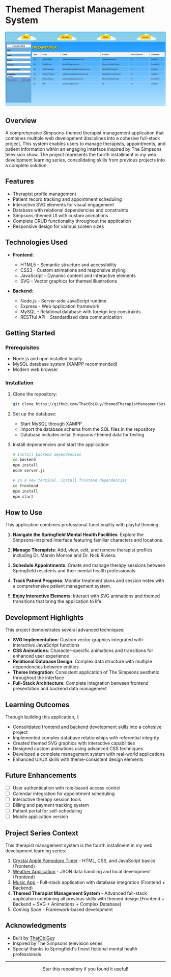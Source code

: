 # Themed Therapist Management System

<p align="center">
  <img src="https://raw.githubusercontent.com/ThatObiGuy/themedTherapistManagmentSystem/refs/heads/main/Screenshot.jpg" alt="Therapist Management System Screenshot" width="600">
</p>

## Overview

A comprehensive Simpsons-themed therapist management application that combines multiple web development disciplines into a cohesive full-stack project. This system enables users to manage therapists, appointments, and patient information within an engaging interface inspired by The Simpsons television show. The project represents the fourth installment in my web development learning series, consolidating skills from previous projects into a complete solution.

## Features

- Therapist profile management
- Patient record tracking and appointment scheduling
- Interactive SVG elements for visual engagement
- Database with relational dependencies and constraints
- Simpsons-themed UI with custom animations
- Complete CRUD functionality throughout the application
- Responsive design for various screen sizes

## Technologies Used

- **Frontend**:
  - HTML5 - Semantic structure and accessibility
  - CSS3 - Custom animations and responsive styling
  - JavaScript - Dynamic content and interactive elements
  - SVG - Vector graphics for themed illustrations

- **Backend**:
  - Node.js - Server-side JavaScript runtime
  - Express - Web application framework
  - MySQL - Relational database with foreign key constraints
  - RESTful API - Standardized data communication

## Getting Started

### Prerequisites

- Node.js and npm installed locally
- MySQL database system (XAMPP recommended)
- Modern web browser

### Installation

1. Clone the repository:
   ```bash
   git clone https://github.com/ThatObiGuy/themedTherapistManagmentSystem.git
   ```

2. Set up the database:
   - Start MySQL through XAMPP
   - Import the database schema from the SQL files in the repository
   - Database includes initial Simpsons-themed data for testing

3. Install dependencies and start the application:
   ```bash
   # Install backend dependencies
   cd backend
   npm install
   node server.js
   ```
   
   ```bash
   # In a new terminal, install frontend dependencies
   cd frontend
   npm install
   npm start
   ```

## How to Use

This application combines professional functionality with playful theming:

1. **Navigate the Springfield Mental Health Facilities**: Explore the Simpsons-inspired interface featuring familiar characters and locations.

2. **Manage Therapists**: Add, view, edit, and remove therapist profiles including Dr. Marvin Monroe and Dr. Nick Riviera.

3. **Schedule Appointments**: Create and manage therapy sessions between Springfield residents and their mental health professionals.

4. **Track Patient Progress**: Monitor treatment plans and session notes with a comprehensive patient management system.

5. **Enjoy Interactive Elements**: Interact with SVG animations and themed transitions that bring the application to life.

## Development Highlights

This project demonstrates several advanced techniques:

- **SVG Implementation**: Custom vector graphics integrated with interactive JavaScript functions
- **CSS Animations**: Character-specific animations and transitions for enhanced user experience
- **Relational Database Design**: Complex data structure with multiple dependencies between entities
- **Theme Integration**: Consistent application of The Simpsons aesthetic throughout the interface
- **Full-Stack Architecture**: Complete integration between frontend presentation and backend data management

## Learning Outcomes

Through building this application, I:

- Consolidated frontend and backend development skills into a cohesive project
- Implemented complex database relationships with referential integrity
- Created themed SVG graphics with interactive capabilities
- Designed custom animations using advanced CSS techniques
- Developed a complete management system with real-world applications
- Enhanced UI/UX skills with theme-consistent design elements

## Future Enhancements

- [ ] User authentication with role-based access control
- [ ] Calendar integration for appointment scheduling
- [ ] Interactive therapy session tools
- [ ] Billing and payment tracking system
- [ ] Patient portal for self-scheduling
- [ ] Mobile application version

## Project Series Context

This therapist management system is the fourth installment in my web development learning series:

1. [Crystal Apple Pomodoro Timer](https://github.com/ThatObiGuy/pomodoroTimer) - HTML, CSS, and JavaScript basics (Frontend)
2. [Weather Application](https://github.com/ThatObiGuy/weatherApplication) - JSON data handling and local development (Frontend)
3. [Music App](https://github.com/ThatObiGuy/musicApp) - Full-stack application with database integration (Frontend + Backend)
4. **Themed Therapist Management System** - Advanced full-stack application combining all previous skills with themed design (Frontend + Backend + SVG + Animations + Complex Database)
5. *Coming Soon* - Framework-based development

## Acknowledgments

- Built by [ThatObiGuy](https://github.com/ThatObiGuy)
- Inspired by The Simpsons television series
- Special thanks to Springfield's finest fictional mental health professionals

---

<p align="center">Star this repository if you found it useful!</p>
